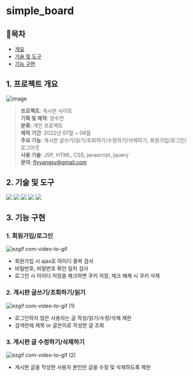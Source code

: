 # simple_board

## 📘목차
- [개요](#1-프로젝트-개요)
- [기술 및 도구](#2-기술-및-도구)
- [기능 구현](#3-기능-구현)

## 1. 프로젝트 개요
![image](https://github.com/Muggle-1133/simple_board/assets/97649633/268468ac-0a58-486c-92a5-e13c79faad84)
> <b>프로젝트</b>: 게시판 사이트<br />
> <b>기획 및 제작</b>: 양수연<br />
> <b>분류</b>: 개인 프로젝트<br />
> <b>제작 기간</b>: 2022년 07월 ~ 08월<br />
> <b>주요 기능</b>: 게시판 글쓰기/읽기/조회하기/수정하기/삭제하기, 회원가입/로그인/로그아웃<br />
> <b>사용 기술</b>: JSP, HTML, CSS, javascript, jquery<br />
> <b>문의</b>: flyyangsy@gmail.com

## 2. 기술 및 도구
<img src="https://img.shields.io/badge/java-007396?style=for-the-badge&logo=java&logoColor=white"> <img src="https://img.shields.io/badge/html5-E34F26?style=for-the-badge&logo=html5&logoColor=white"> <img src="https://img.shields.io/badge/css-1572B6?style=for-the-badge&logo=css3&logoColor=white"> <img src="https://img.shields.io/badge/javascript-F7DF1E?style=for-the-badge&logo=javascript&logoColor=black"> <img src="https://img.shields.io/badge/jquery-0769AD?style=for-the-badge&logo=jquery&logoColor=white">

## 3. 기능 구현
### 1. 회원가입/로그인
![ezgif com-video-to-gif](https://github.com/Muggle-1133/simple_board/assets/97649633/9c018309-a5bf-4fd7-bad0-03211a9f92f1)
- 회원가입 시 ajax로 아이디 중복 검사
- 비밀번호, 비밀번호 확인 일치 검사
- 로그인 시 아이디 저장을 체크하면 쿠키 저장, 체크 해제 시 쿠키 삭제

### 2. 게시판 글쓰기/조회하기/읽기
![ezgif com-video-to-gif (1)](https://github.com/Muggle-1133/simple_board/assets/97649633/cbc5582c-ca5d-4eb5-9a8b-6914b128996b)
- 로그인하지 않은 사용자는 글 작성/읽기/수정/삭제 제한
- 검색란에 제목 or 글쓴이로 작성한 글 조회

### 3. 게시판 글 수정하기/삭제하기
![ezgif com-video-to-gif (2)](https://github.com/Muggle-1133/simple_board/assets/97649633/ef5b3670-3bf2-432b-bc4d-67b914dc6dec)
- 게시판 글을 작성한 사용자 본인만 글을 수정 및 삭제하도록 제한
